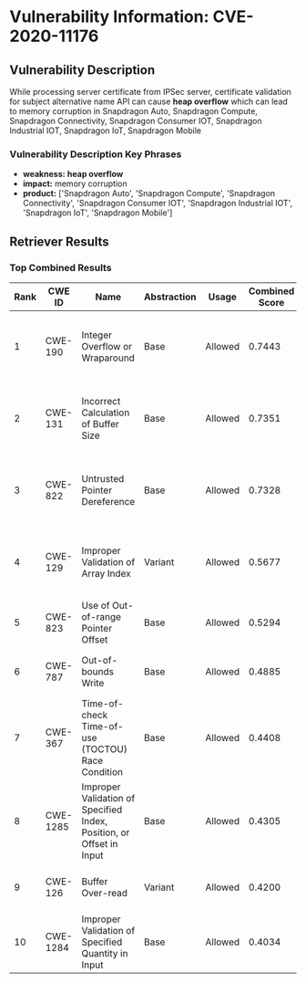 # Vulnerability Information: CVE-2020-11176

## Vulnerability Description
While processing server certificate from IPSec server, certificate validation for subject alternative name API can cause **heap overflow** which can lead to memory corruption in Snapdragon Auto, Snapdragon Compute, Snapdragon Connectivity, Snapdragon Consumer IOT, Snapdragon Industrial IOT, Snapdragon IoT, Snapdragon Mobile

### Vulnerability Description Key Phrases
- **weakness:** **heap overflow**
- **impact:** memory corruption
- **product:** ['Snapdragon Auto', 'Snapdragon Compute', 'Snapdragon Connectivity', 'Snapdragon Consumer IOT', 'Snapdragon Industrial IOT', 'Snapdragon IoT', 'Snapdragon Mobile']

## Retriever Results

### Top Combined Results

| Rank | CWE ID | Name | Abstraction | Usage | Combined Score | Retrievers | Individual Scores |
|------|--------|------|-------------|-------|---------------|------------|-------------------|
| 1 | CWE-190 | Integer Overflow or Wraparound | Base | Allowed | 0.7443 | dense, sparse, graph | dense: 0.525, sparse: 0.284, graph: 0.893 |
| 2 | CWE-131 | Incorrect Calculation of Buffer Size | Base | Allowed | 0.7351 | dense, sparse, graph | dense: 0.524, sparse: 0.266, graph: 0.897 |
| 3 | CWE-822 | Untrusted Pointer Dereference | Base | Allowed | 0.7328 | dense, sparse, graph | dense: 0.486, sparse: 0.299, graph: 0.891 |
| 4 | CWE-129 | Improper Validation of Array Index | Variant | Allowed | 0.5677 | dense, sparse, graph | dense: 0.491, sparse: 0.239, graph: 0.650 |
| 5 | CWE-823 | Use of Out-of-range Pointer Offset | Base | Allowed | 0.5294 | sparse, graph | sparse: 0.301, graph: 1.000 |
| 6 | CWE-787 | Out-of-bounds Write | Base | Allowed | 0.4885 | sparse, graph | sparse: 0.247, graph: 0.971 |
| 7 | CWE-367 | Time-of-check Time-of-use (TOCTOU) Race Condition | Base | Allowed | 0.4408 | sparse, graph | sparse: 0.298, graph: 0.757 |
| 8 | CWE-1285 | Improper Validation of Specified Index, Position, or Offset in Input | Base | Allowed | 0.4305 | dense, sparse | dense: 0.562, sparse: 0.261 |
| 9 | CWE-126 | Buffer Over-read | Variant | Allowed | 0.4200 | dense, sparse | dense: 0.515, sparse: 0.345 |
| 10 | CWE-1284 | Improper Validation of Specified Quantity in Input | Base | Allowed | 0.4034 | dense, sparse | dense: 0.488, sparse: 0.278 |


